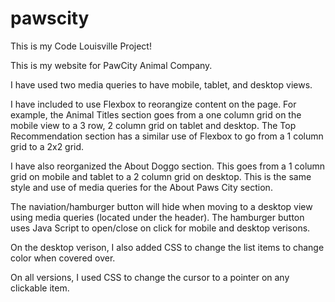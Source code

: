 # pawscity
This is my Code Louisville Project!

This is my website for PawCity Animal Company. 

I have used two media queries to have mobile, tablet, and desktop views. 

I have included to use Flexbox to reorangize content on the page. For example, the Animal Titles section goes from a one column grid on the mobile view to a 3 row, 2 column grid on tablet and desktop. The Top Recommendation section has a similar use of Flexbox to go from a 1 column grid to a 2x2 grid. 

I have also reorganized the About Doggo section. This goes from
a 1 column grid on mobile and tablet to a 2 column grid on desktop. This is the same style and use of media queries for the About Paws City section. 

The naviation/hamburger button will hide when moving to a desktop view using media queries (located under the header). The hamburger button uses Java Script to open/close on click for mobile and desktop verisons. 

On the desktop verison, I also added CSS to change the list items to change color when covered over. 

On all versions, I used CSS to change the cursor to a pointer on any clickable item. 